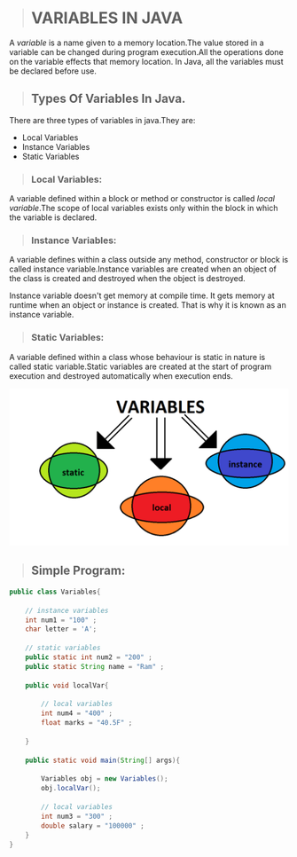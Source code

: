 > # VARIABLES IN JAVA
A *variable* is a name given to a memory location.The value stored in a variable can be changed during program execution.All the operations done on the variable effects that memory location.
In Java, all the variables must be declared before use.


> ## Types Of Variables In Java.


There are three types of variables in java.They are:

* Local Variables 
* Instance Variables
* Static Variables



> ### Local Variables:  
A variable defined within a block or method or constructor is called *local variable*.The scope of local variables exists only within the block in which the variable is declared.



> ### Instance Variables:
A variable defines within a class outside any method, constructor or block is called instance variable.Instance variables are created when an object of the class is created and destroyed when the object is destroyed.

Instance variable doesn't get memory at compile time. It gets memory at runtime when an object or instance is created. That is why it is known as an instance variable.



> ### Static Variables:
A variable defined within a class whose behaviour is static in nature is called static variable.Static variables are created at the start of program execution and destroyed automatically when execution ends.

![Types Of Variables In Java](variables.png)


> ## Simple Program:
```java
public class Variables{
    
    // instance variables
    int num1 = "100" ;
    char letter = 'A';

    // static variables
    public static int num2 = "200" ;
    public static String name = "Ram" ;

    public void localVar{

        // local variables
        int num4 = "400" ;
        float marks = "40.5F" ;

    }

    public static void main(String[] args){

        Variables obj = new Variables();
        obj.localVar();
        
        // local variables
        int num3 = "300" ;
        double salary = "100000" ;
    }
}
```
